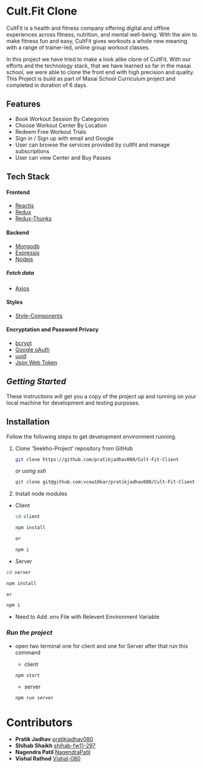 # Cult.Fit Clone

CultFit is a health and fitness company offering digital and offline experiences across fitness, nutrition, and mental well-being. With the aim to make fitness fun and easy, CultFit gives workouts a whole new meaning with a range of trainer-led, online group workout classes.

In this project we have tried to make a look alike clone of CultFit. With our efforts and the technology stack, that we have learned so far in the masai school, we were able to clone the front end with high precision and quality. This Project is build as part of Masai School Curriculum project and completed in duration of 6 days.

## Features

- Book Workout Session By Categories
- Choose Workout Center By Location
- Redeem Free Workout Trials 
- Sign in / Sign up with email and Google
- User can browse the services provided by cultfit and manage subscriptions
- User can view Center and Buy Passes

## Tech Stack

#### **Frontend**

- [Reactjs](https://reactjs.org/)
- [Redux](https://redux.js.org/)
- [Redux-Thunks](https://redux.js.org/usage/writing-logic-thunks)

#### **Backend**

- [Mongodb](https://www.mongodb.com/)
- [Expressjs](https://expressjs.com/)
- [Nodejs](https://nodejs.org/en/)

##### **Fetch data**

- [Axios](https://www.npmjs.com/package/axios)

#### **Styles**

- [Style-Components](https://styled-components.com/)

#### **Encryptation and Password Privacy**

- [bcrypt](https://www.npmjs.com/package/bcrypt)
- [Google oAuth](https://developers.google.com/identity/protocols/oauth2)
- [uuid](https://www.npmjs.com/package/uuid)
- [Json Web Token](https://jwt.io/)

## _Getting Started_

These instructions will get you a copy of the project up and running on your local machine for development and testing purposes.

## Installation

Follow the following steps to get development environment running.

1. Clone 'Seekho-Project' repository from GitHub

   ```bash
   git clone https://github.com/pratikjadhav080/Cult-Fit-Client
   ```

   _or using ssh_

   ```bash
   git clone git@github.com:vcow10kar/pratikjadhav080/Cult-Fit-Client
   ```

1. Install node modules

- Client

  ```bash
  cd client
  ```

  ```bash
  npm install

  or

  npm i
  ```

- Server

```bash
cd server
```

```bash
npm install

or

npm i
```

- Need to Add .env File with Relevent Environment Variable

### **_Run the project_**

- open two terminal one for client and one for Server after that run this command

  - client

  ```bash
  npm start
  ```

  - server

  ```bash
  npm run server
  ```

# Contributors
- **Pratik Jadhav** [pratikjadhav080](https://github.com/pratikjadhav080)
- **Shihab Shaikh** [shihab-fw11-297](https://github.com/shihab-fw11-297)
- **Nagendra Patil** [NagendraPatil](https://github.com/NagendraPatil)
- **Vishal Rathod** [Vishal-080](https://github.com/Vishal-080)
